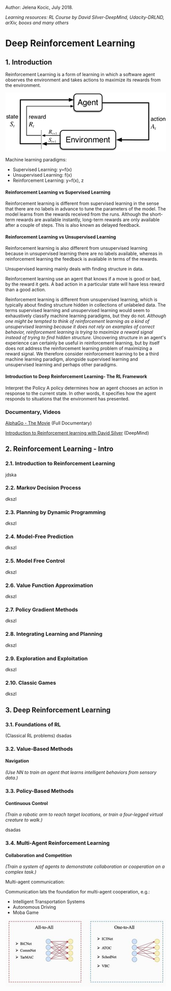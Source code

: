Author: Jelena Kocic, July 2018.

*Learning resources: RL Course by David Silver-DeepMind, Udacity-DRLND, arXiv, booxs and many others*

# Deep Reinforcement Learning


## 1. Introduction

Reinforcement Learning is a form of learning in which a software agent observes the environment and takes actions to maximize its rewards from the environment.

![](RL.png)

Machine learning paradigms:
- Supervised Learning: y=f(x)
- Unsupervised Learning: f(x)
- Reinforcement Learning: y=f(x), z

#### Reinforcement Learning vs Supervised Learning

Reinforcement learning is different from supervised learning in the sense that there are no labels in advance to tune the parameters of the model. The model learns from the rewards received from the runs. Although the short-term rewards are available instantly, long-term rewards are only available after a couple of steps. This is also known as delayed feedback.

#### Reinforcement Learning vs Unsupervised Learning

Reinforcement learning is also different from unsupervised learning because in unsupervised learning there are no labels available, whereas in reinforcement learning the feedback is available in terms of the rewards.

Unsupervised learning mainly deals with finding structure in data.

Reinforcement learning use an agent that knows if a move is good or bad, by the reward it gets. A bad action in a particular state will have less reward than a good action. 

Reinforcement learning is different from unsupervised learning, which is typically about finding structure hidden in collections of unlabeled data. The terms supervised learning and unsupervised learning would seem to exhaustively classify machine learning paradigms, but they do not. *Although one might be tempted to think of reinforcement learning as a kind of unsupervised learning because it does not rely on examples of correct behavior, reinforcement learning is trying to maximize a reward signal instead of trying to find hidden structure.* Uncovering structure in an agent's experience can certainly be useful in reinforcement learning, but by itself does not address the reinforcement learning problem of maximizing a reward signal. We therefore consider reinforcement learning to be a third machine learning paradigm, alongside supervised learning and unsupervised learning and perhaps other paradigms.


#### Introduction to Deep Reinforcement Learning- The RL Framework

Interpret the Policy
A policy determines how an agent chooses an action in response to the current state. In other words, it specifies how the agent responds to situations that the environment has presented.


### Documentary, Videos 

[AlphaGo - The Movie](https://www.youtube.com/watch?v=WXuK6gekU1Y&t) (Full Documentary)

[Introduction to Reinforcement learning with David Silver](https://www.youtube.com/watch?v=2pWv7GOvuf0&list=PLqYmG7hTraZBiG_XpjnPrSNw-1XQaM_gB) (DeepMind)



## 2. Reinforcement Learning - Intro


### 2.1. Introduction to Reinforcement Learning

jdska

### 2.2. Markov Decision Process

dkszl

### 2.3. Planning by Dynamic Programming

dkszl

### 2.4. Model-Free Prediction

dkszl

### 2.5. Model Free Control

dkszl

### 2.6. Value Function Approximation

dkszl

### 2.7. Policy Gradient Methods

dkszl

### 2.8. Integrating Learning and Planning

dkszl

### 2.9. Exploration and Exploitation

dkszl

### 2.10. Classic Games

dkszl


## 3. Deep Reinforcement Learning

### 3.1. Foundations of RL
(Classical RL problems)
dsadas

### 3.2. Value-Based Methods

#### Navigation
*(Use NN to train an agent that learns intelligent behaviors from sensory data.)*

### 3.3. Policy-Based Methods

#### Continuous Control
*(Train a robotic arm to reach target locations, or train a four-legged virtual creature to walk.)*

dsadas

### 3.4. Multi-Agent Reinforcement Learning

#### Collaboration and Competition
*(Train a system of agents to demonstrate collaboration or cooperation on a complex task.)*

Multi-agent communication:

Communication lats the foundation for multi-agent cooperation, e.g.:
- Intelligent Transportation Systems
- Autonomous Driving
- Moba Game

![](rl1.PNG)
